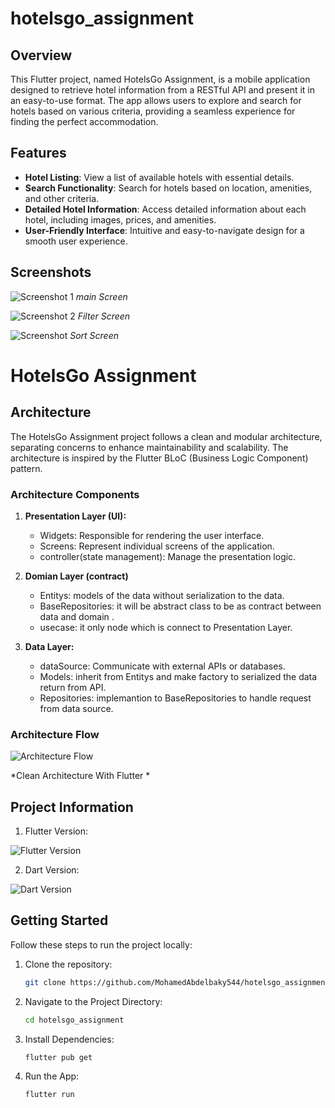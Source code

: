 # hotelsgo_assignment


## Overview

This Flutter project, named HotelsGo Assignment, is a mobile application designed to retrieve hotel information from a RESTful API and present it in an easy-to-use format. The app allows users to explore and search for hotels based on various criteria, providing a seamless experience for finding the perfect accommodation.

## Features

- **Hotel Listing**: View a list of available hotels with essential details.
- **Search Functionality**: Search for hotels based on location, amenities, and other criteria.
- **Detailed Hotel Information**: Access detailed information about each hotel, including images, prices, and amenities.
- **User-Friendly Interface**: Intuitive and easy-to-navigate design for a smooth user experience.

## Screenshots

![Screenshot 1](assets/image/readme_image/mainScreen.jpeg)
*main Screen*

![Screenshot 2](assets/image/readme_image/filtter.jpeg)
*Filter Screen*


![Screenshot ](assets/image/readme_image/sort.jpeg)
*Sort Screen*

# HotelsGo Assignment

## Architecture

The HotelsGo Assignment project follows a clean and modular architecture, separating concerns to enhance maintainability and scalability. The architecture is inspired by the Flutter BLoC (Business Logic Component) pattern.

### Architecture Components

1. **Presentation Layer (UI):**
   - Widgets: Responsible for rendering the user interface.
   - Screens: Represent individual screens of the application.
   - controller(state management): Manage the presentation logic.

2. **Domian Layer (contract)**
   - Entitys: models of the data without serialization to the data.
   - BaseRepositories: it will be abstract class to be as contract between data and domain .
   - usecase: it only node which is connect to Presentation Layer.


3. **Data Layer:**
   - dataSource: Communicate with external APIs or databases.
   - Models: inherit from Entitys and make factory to serialized  the data return from API.
   - Repositories: implemantion to BaseRepositories to handle request from data source.

### Architecture Flow

![Architecture Flow](assets/image/readme_image/clean_Arch.jpeg)

*Clean Architecture With Flutter *

## Project Information

1. Flutter Version:

![Flutter Version](https://img.shields.io/badge/Flutter-v3.13.6-blue.svg)

2. Dart Version:

![Dart Version](https://img.shields.io/badge/Dart-v3.1.3-blue.svg)



## Getting Started

Follow these steps to run the project locally:

1. Clone the repository:

   ```bash
   git clone https://github.com/MohamedAbdelbaky544/hotelsgo_assignment.git

2. Navigate to the Project Directory:
  
   ```bash
   cd hotelsgo_assignment

3. Install Dependencies:
  
   ```bash
   flutter pub get

4. Run the App:

   ```bash
   flutter run